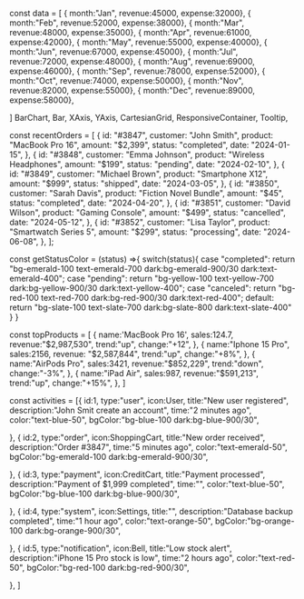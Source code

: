 const data = [
   { month:"Jan", revenue:45000, expense:32000},
   { month:"Feb", revenue:52000, expense:38000},
   { month:"Mar", revenue:48000, expense:35000},
   { month:"Apr", revenue:61000, expense:42000},
   { month:"May", revenue:55000, expense:40000},
   { month:"Jun", revenue:67000, expense:45000},
   { month:"Jul", revenue:72000, expense:48000},
   { month:"Aug", revenue:69000, expense:46000},
   { month:"Sep", revenue:78000, expense:52000},
   { month:"Oct", revenue:74000, expense:50000},
   { month:"Nov", revenue:82000, expense:55000},
   { month:"Dec", revenue:89000, expense:58000},
  
]
BarChart,
Bar,
XAxis,
YAxis,
CartesianGrid,
ResponsiveContainer,
Tooltip,

const recentOrders = [
  {
    id: "#3847",
    customer: "John Smith",
    product: "MacBook Pro 16",
    amount: "$2,399",
    status: "completed",
    date: "2024-01-15",
  },
  {
    id: "#3848",
    customer: "Emma Johnson",
    product: "Wireless Headphones",
    amount: "$199",
    status: "pending",
    date: "2024-02-10",
  },
  {
    id: "#3849",
    customer: "Michael Brown",
    product: "Smartphone X12",
    amount: "$999",
    status: "shipped",
    date: "2024-03-05",
  },
  {
    id: "#3850",
    customer: "Sarah Davis",
    product: "Fiction Novel Bundle",
    amount: "$45",
    status: "completed",
    date: "2024-04-20",
  },
  {
    id: "#3851",
    customer: "David Wilson",
    product: "Gaming Console",
    amount: "$499",
    status: "cancelled",
    date: "2024-05-12",
  },
  {
    id: "#3852",
    customer: "Lisa Taylor",
    product: "Smartwatch Series 5",
    amount: "$299",
    status: "processing",
    date: "2024-06-08",
  },
];

const getStatusColor = (status) =>{
   switch(status){
      case "completed":
        return "bg-emerald-100 text-emerald-700 dark:bg-emerald-900/30 dark:text-emerald-400";
      case "pending":
         return "bg-yellow-100 text-yellow-700 dark:bg-yellow-900/30 dark:text-yellow-400";
      case "canceled":
         return "bg-red-100 text-red-700 dark:bg-red-900/30 dark:text-red-400";
      default:
        return "bg-slate-100 text-slate-700 dark:bg-slate-800 dark:text-slate-400"
   }
}

const topProducts = [
  {
    name:'MacBook Pro 16',
    sales:124.7,
    revenue:"$2,987,530",
    trend:"up",
    change:"+12",
  },
  {
    name:"Iphone 15 Pro",
    sales:2156,
    revenue: "$2,587,844",
    trend:"up",
    change:"+8%",
  },
  {
    name:"AirPods Pro",
    sales:3421,
    revenue:"$852,229",
    trend:"down",
    change:"-3%",
  },
  {
    name:"iPad Air",
    sales:987,
    revenue:"$591,213",
    trend:"up",
    change:"+15%",
  },
]

const activities = [{
  id:1,
  type:"user",
  icon:User,
  title:"New user registered",
  description:"John Smit create an account",
  time:"2 minutes ago",
  color:"text-blue-50",
  bgColor:"bg-blue-100 dark:bg-blue-900/30",

},
{
  id:2,
  type:"order",
  icon:ShoppingCart,
  title:"New order received",
  description:"Order #3847",
  time:"5 minutes ago",
  color:"text-emerald-50",
  bgColor:"bg-emerald-100 dark:bg-emerald-900/30",

},
{
  id:3,
  type:"payment",
  icon:CreditCart,
  title:"Payment processed",
  description:"Payment of $1,999 completed",
  time:"",
  color:"text-blue-50",
  bgColor:"bg-blue-100 dark:bg-blue-900/30",

},
{
  id:4,
  type:"system",
  icon:Settings,
  title:"",
  description:"Database backup completed",
  time:"1 hour ago",
  color:"text-orange-50",
  bgColor:"bg-orange-100 dark:bg-orange-900/30",

},
{
  id:5,
  type:"notification",
  icon:Bell,
  title:"Low stock alert",
  description:"iPhone 15 Pro stock is low",
  time:"2 hours ago",
  color:"text-red-50",
  bgColor:"bg-red-100 dark:bg-red-900/30",

},
]